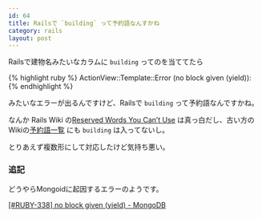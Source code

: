 ```yaml
---
id: 64
title: Railsで `building` って予約語なんすかね
category: rails
layout: post
---
```


Railsで建物名みたいなカラムに `building` ってのを当ててたら

{% highlight ruby %}
ActionView::Template::Error (no block given (yield)):
{% endhighlight %}

みたいなエラーが出るんですけど、Railsで `building` って予約語なんですかね。

なんか Rails Wiki の[Reserved Words You Can’t Use](http://wiki.rubyonrails.org/rails/pages/reservedwords "Reserved Words You Can’t Use => Rails Wiki") は真っ白だし、古い方のWikiの[予約語一覧](http://oldwiki.rubyonrails.org/rails/pages/ReservedWords "ReservedWords in Ruby on Rails") にも `building` は入ってないし。

とりあえず複数形にして対応したけど気持ち悪い。

### 追記

どうやらMongoidに起因するエラーのようです。

[[#RUBY-338] no block given (yield) - MongoDB](https://jira.mongodb.org/browse/RUBY-338 "[#RUBY-338] no block given (yield) - MongoDB")
